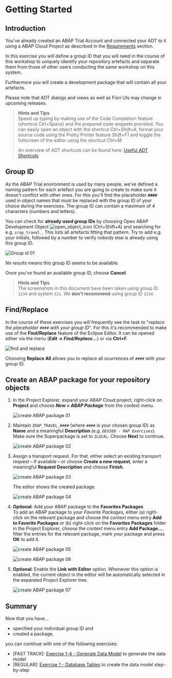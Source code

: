 # Getting Started

## Introduction
You've already created an ABAP Trial Account and connected your ADT to it using a ABAP Cloud Project as described in the [Requirements](../../../../#requirements) section.

In this exercise you will define a group ID that you will need in the course of this workshop to uniquely identify your repository artefacts and separate them from those of other users conducting the same workshop on this system.

Furthermore you will create a development package that will contain all your artefacts.

Please note that ADT dialogs and views as well as Fiori UIs may change in upcoming releases.

> **Hints and Tips**    
> Speed up typing by making use of the Code Completion feature (shortcut Ctrl+Space) and the prepared code snippets provided. 
> You can easily open an object with the shortcut *Ctrl+Shift+A*, format your source code using the Pretty Printer feature *Shift+F1* and toggle the fullscreen of the editor using the shortcut *Ctrl+M*.
>
> An overview of ADT shortcuts can be found here: [Useful ADT Shortcuts](https://blogs.sap.com/2013/11/21/useful-keyboard-shortcuts-for-abap-in-eclipse/)

## Group ID

As the ABAP Trial environment is used by many people, we've defined a naming pattern for each artefact you are going to create to make sure it doesn't conflict with other ones. For this you'll find the placeholder **`####`** used in object names that must be replaced with the group ID of your choice during the exercises. The group ID can contain a maximum of 4 characters (numbers and letters). 

You can check for **already used group IDs** by choosing Open ABAP Development Object ![open_object_icon](images/adt_open_object.png) (Ctrl+Shift+A) and searching for e.g. `zrap_travel_`. This lists all artefacts fitting that pattern. Try to add e.g. your initials, followed by a number to verify nobody else is already using this group ID.

   ![Group id 01](images/groupid01.png)

*No results* means this group ID seems to be available. 

Once you've found an available group ID, choose **Cancel**.

> **Hints and Tips**    
> The screenshots in this document have been taken using group ID `1234` and system `X11`. We **don't recommend** using group ID `1234`.

## Find/Replace

In the course of these exercises you will frequently see the task to "_replace the placeholder `####` with your group ID_". For this it's recommended to make use of the **Find/Replace** feature of the Eclipse Editor. It can be opened either via the menu (**_Edit -> Find/Replace..._**) or via **Ctrl+F**.
  
   ![find and replace](images/find01.png)
   
   Choosing **Replace All** allows you to replace all ocurrences of `####` with your group ID.

## Create an ABAP package for your repository objects

1. In the Project Explorer, expand your ABAP Cloud project, right-click on **Project** and choose **_New > ABAP Package_** from the context menu.  
  
   ![create ABAP package 01](images/package01.png)

2. Maintain `ZRAP_TRAVEL_####` (where `####` is your chosen group ID) as **Name** and a meaningful **Description** (e.g. _`DEV260 - RAP Exercises`_). Make sure the Superpackage is set to `ZLOCAL`. Choose **Next** to continue.  
  
   ![create ABAP package 02](images/package02.png)

3. Assign a transport request. For that, either select an existing transport request – if available – or choose **Create a new request**, enter a meaningful **Request Description** and choose **Finish**.  

   ![create ABAP package 03](images/package03.png)  
  
   The editor shows the created package.
  
   ![create ABAP package 04](images/package04.png)

4. **Optional**: Add your ABAP package to the **Favorites Packages**  
To add an ABAP package to your _Favorite Packages_, either (a) right-click on the relevant package and choose the context menu entry **Add to Favorite Packages** or (b) right-click on the **Favorites Packages** folder in the Project Explorer, choose the context menu entry **Add Package...**, filter the entries for the relevant package, mark your package and press **OK** to add it. 

   ![create ABAP package 05](images/package05.png)  
  
   ![create ABAP package 06](images/package06.png)

5. **Optional**: Enable the **Link with Editor** option. Whenever this option is enabled, the current object in the editor will be automatically selected in the expanded Project Explorer tree.

   ![create ABAP package 07](images/package07.png)

## Summary

Now that you have...
- specified your individual group ID and 
- created a package, 

you can continue with one of the following exercises:
   - \[FAST TRACK\]: [Exercise 1-4 - Generate Data Model](../ex1_4/README.md) to generate the data model
   - \[REGULAR\]: [Exercise 1 - Database Tables](../ex1/README.md) to create the data model step-by-step
